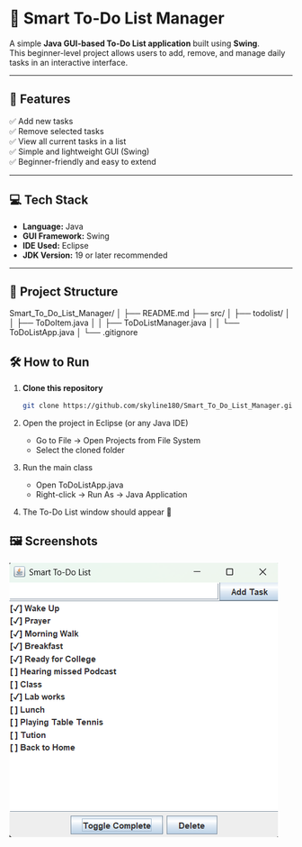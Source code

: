 # 📝 Smart To-Do List Manager

A simple **Java GUI-based To-Do List application** built using **Swing**.  
This beginner-level project allows users to add, remove, and manage daily tasks in an interactive interface.

---

## 🚀 Features

✅ Add new tasks  
✅ Remove selected tasks  
✅ View all current tasks in a list  
✅ Simple and lightweight GUI (Swing)  
✅ Beginner-friendly and easy to extend

---

## 💻 Tech Stack

- **Language:** Java
- **GUI Framework:** Swing
- **IDE Used:** Eclipse
- **JDK Version:** 19 or later recommended

---

## 📁 Project Structure

Smart_To_Do_List_Manager/
│
├── README.md
├── src/
│ ├── todolist/
│ │ ├── ToDoItem.java
│ │ ├── ToDoListManager.java
│ │ └── ToDoListApp.java
│
└── .gitignore

## 🛠️ How to Run

1. **Clone this repository**
   ```bash
   git clone https://github.com/skyline180/Smart_To_Do_List_Manager.git
   ```
2. Open the project in Eclipse (or any Java IDE)

   - Go to File → Open Projects from File System
   - Select the cloned folder

3. Run the main class

   - Open ToDoListApp.java
   - Right-click → Run As → Java Application

4. The To-Do List window should appear 🎉

## 🖼️ Screenshots

![App Screenshot](screenshots/todo_gui.png)
